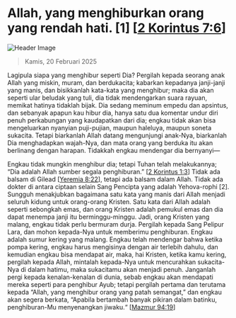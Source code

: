 
# Allah, yang menghiburkan orang yang rendah hati. [1] [[2 Korintus 7:6](http://alkitab.sabda.org/?2%20Korintus%207:6)]

![Header Image](https://alkitab.app/slice/sunrise.jpg)

> Kamis, 20 Februari 2025

Lagipula siapa yang menghibur seperti Dia? Pergilah kepada seorang anak Allah yang miskin, muram, dan berdukacita; kabarkan kepadanya janji-janji yang manis, dan bisikkanlah kata-kata yang menghibur; maka dia akan seperti ular beludak yang tuli, dia tidak mendengarkan suara rayuan, memikat hatinya tidaklah bijak. Dia sedang meminum empedu dan apsintus, dan sebanyak apapun kau hibur dia, hanya satu dua komentar undur diri penuh perkabungan yang kaudapatkan dari dia; engkau tidak akan bisa mengeluarkan nyanyian puji-pujian, maupun haleluya, maupun soneta sukacita. Tetapi biarkanlah Allah datang mengunjungi anak-Nya, biarkanlah Dia menghadapkan wajah-Nya, dan mata orang yang berduka itu akan berlinang dengan harapan. Tidakkah engkau mendengar dia bernyanyi—

Engkau tidak mungkin menghibur dia; tetapi Tuhan telah melakukannya; “Dia adalah Allah sumber segala penghiburan.” [[2 Korintus 1:3](http://alkitab.sabda.org/?2%20Korintus%201:3)] Tidak ada balsam di Gilead [[Yeremia 8:22](http://alkitab.sabda.org/?Yeremia%208:22)], tetapi ada balsam dalam Allah. Tidak ada dokter di antara ciptaan selain Sang Pencipta yang adalah Yehova-rophi [2]. Sungguh menakjubkan bagaimana satu kata yang manis dari Allah menjadi seluruh kidung untuk orang-orang Kristen. Satu kata dari Allah adalah seperti sebongkah emas, dan orang Kristen adalah pemukul emas dan dia dapat menempa janji itu berminggu-minggu. Jadi, orang Kristen yang malang, engkau tidak perlu bermuram durja. Pergilah kepada Sang Pelipur Lara, dan mohon kepada-Nya untuk memberimu penghiburan. Engkau adalah sumur kering yang malang. Engkau telah mendengar bahwa ketika pompa kering, engkau harus mengisinya dengan air terlebih dahulu, dan kemudian engkau bisa mendapat air, maka, hai Kristen, ketika kamu kering, pergilah kepada Allah, mintalah kepada-Nya untuk mencurahkan sukacita-Nya di dalam hatimu, maka sukacitamu akan menjadi penuh. Janganlah pergi kepada kenalan-kenalan di dunia, sebab engkau akan mendapati mereka seperti para penghibur Ayub; tetapi pergilah pertama dan terutama kepada “Allah, yang menghibur orang yang patah semangat,” dan engkau akan segera berkata, “Apabila bertambah banyak pikiran dalam batinku, penghiburan-Mu menyenangkan jiwaku.“ [[Mazmur 94:19](http://alkitab.sabda.org/?Mazmur%2094:19)]
    